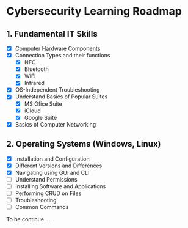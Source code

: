# Cybersecurity Learning Roadmap

## 1. Fundamental IT Skills
- [x] Computer Hardware Components
- [x] Connection Types and their functions
	- [x] NFC
	- [x] Bluetooth
	- [x] WiFi
	- [x] Infrared
- [x] OS-Independent Troubleshooting
- [x] Understand Basics of Popular Suites
	- [x] MS Ofice Suite
	- [x] iCloud
	- [x] Google Suite
- [x] Basics of Computer Networking

## 2. Operating Systems (Windows, Linux)
- [x] Installation and Configuration
- [x] Different Versions and Differences
- [x] Navigating using GUI and CLI
- [ ] Understand Permissions
- [ ] Installing Software and Applications
- [ ] Performing CRUD on Files
- [ ] Troubleshooting
- [ ] Common Commands

To be continue ...


